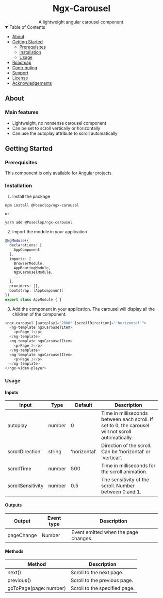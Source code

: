 <h1 align="center">Ngx-Carousel</h1>

<div align="center">
  A lightweight angular carousel component.
</div>

<details open="open">
<summary>Table of Contents</summary>

- [About](#about)
- [Getting Started](#getting-started)
  - [Prerequisites](#prerequisites)
  - [Installation](#installation)
  - [Usage](#usage)
- [Roadmap](#roadmap)
- [Contributing](#contributing)
- [Support](#support)
- [License](#license)
- [Acknowledgements](#acknowledgements)
</details>

## About
### Main features
- Lightweight, no nonsense carousel component
- Can be set to scroll vertically or horizontally
- Can use the autoplay attribute to scroll automatically

## Getting Started
### Prerequisites
This component is only available for [Angular](https://www.angular.io) projects.
### Installation
1. Install the package
```sh
npm install @Poseclop/ngx-carousel
```
`or`
```sh
yarn add @Poseclop/ngx-carousel
```
2. Import the module in your application
```ts
@NgModule({
  declarations: [
    AppComponent
  ],
  imports: [
    BrowserModule,
    AppRoutingModule,
    NgxCarouselModule,
    ...
  ],
  providers: [],
  bootstrap: [AppComponent]
})
export class AppModule { }
```
3. Add the component in your application. The carousel will display all the children of the component.
```ts
<ngx-carousel [autoplay]="2000" [scrollDirection]="'horizontal'">
  <ng-template ngxCarouselItem>
    <p>Page 1</p>
  </ng-template>
  <ng-template ngxCarouselItem>
    <p>Page 2</p>
  </ng-template>
  <ng-template ngxCarouselItem>
    <p>Page 3</p>
  </ng-template>
</ngx-video-player>
```
### Usage
#### Inputs
| Input | Type | Default | Description |
| --- | --- | --- | --- |
| autoplay | number | 0 | Time in milliseconds between each scroll. If set to 0, the carousel will not scroll automatically. |
| scrollDirection | string | 'horizontal' | Direction of the scroll. Can be 'horizontal' or 'vertical'. |
| scrollTime | number | 500 | Time in milliseconds for the scroll animation. |
| scrollSensitivity | number | 0.5 | The sensitivity of the scroll. Number between 0 and 1. |

#### Outputs
| Output | Event type | Description |
| --- | --- | --- |
| pageChange | Number | Event emitted when the page changes. |

#### Methods
| Method | Description |
| --- | --- |
| next() | Scroll to the next page. |
| previous() | Scroll to the previous page. |
| goToPage(page: number) | Scroll to the specified page. |

